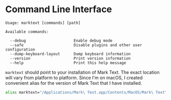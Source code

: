 # Command Line Interface

```
Usage: marktext [commands] [path]

Available commands:

  --debug                     Enable debug mode
  --safe                      Disable plugins and other user configuration
  --dump-keyboard-layout      Dump keyboard information
  --version                   Print version information
  --help                      Print this help message
```

`marktext` should point to your installation of Mark Text. The exact location will vary from platform to platform. Since I'm on macOS, I created convenient alias for the version of Mark Text that I have installed.

```sh
alias marktext="/Applications/Mark\ Text.app/Contents/MacOS/Mark\ Text"
```

